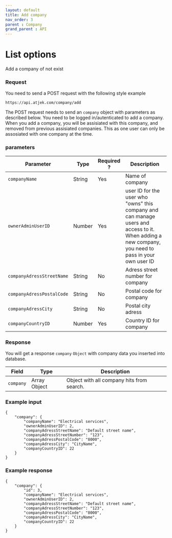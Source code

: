```yaml
---
layout: default
title: Add company
nav_order: 3
parent : Company
grand_parent : API
---
```


# List options
Add a company of not exist

### Request
You need to send a POST request with the following style example 
```
https://api.atjek.com/company/add

```
The POST request needs to send an `company` object with parameters as described below. 
You need to be logged in/autenticated to add a company. When you add a company, you will be assisiated with this company, and removed from previous assisiated companies. This as one user can only be assosiated with one company at the time.

### parameters 

| Parameter              | Type              | Required ? | Description  |
|------------------------|-------------------|------------|--------------|
| `companyName`          | String            | Yes        | Name of company | 
| `ownerAdminUserID`     | Number            | Yes        | user ID for the user who "owns" this company and can manage users and access to it. When adding a new company, you need to pass in your own user ID |
| `companyAdressStreetName` | String         | No         | Adress street number for company |
| `companyAdressPostalCode` | String         | No         | Postal code for company |
| `companyAdressCity`       | String         | No         | Postal city adress      |
| `companyCountryID`        | Number         | Yes        | Country ID for company  |

### Response
You will get a response `company` `Object` with company data you inserted into database. 

| Field              | Type              | Description  |
|--------------------|-------------------|--------------|
| `company`          | Array Object      | Object with all company hits from search. | 

### Example input
```
{ 
    "company": {
        "companyName": "Electrical services",
        "ownerAdminUserID": 2,
        "companyAdressStreetName": "Default street name",
        "companyAdressStreetNumber": "123",
        "companyAdressPostalCode": "8000",
        "companyAdressCity": "CityName",
        "companyCountryID": 22
    }
}
```

### Example response
```
{
    "company": {
        "id": 3,
        "companyName": "Electrical services",
        "ownerAdminUserID": 2,
        "companyAdressStreetName": "Default street name",
        "companyAdressStreetNumber": "123",
        "companyAdressPostalCode": "8000",
        "companyAdressCity": "CityName",
        "companyCountryID": 22
    }
}
```

